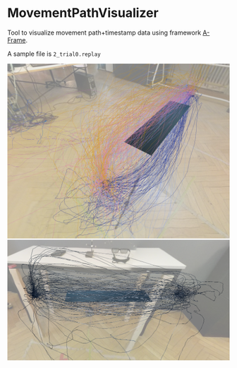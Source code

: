 # MovementPathVisualizer
Tool to visualize movement path+timestamp data using framework [A-Frame](https://github.com/aframevr/aframe).

A sample file is `2_trial0.replay`

![Screenshot](screenshot1.png)
![Screenshot](screenshot2.png)